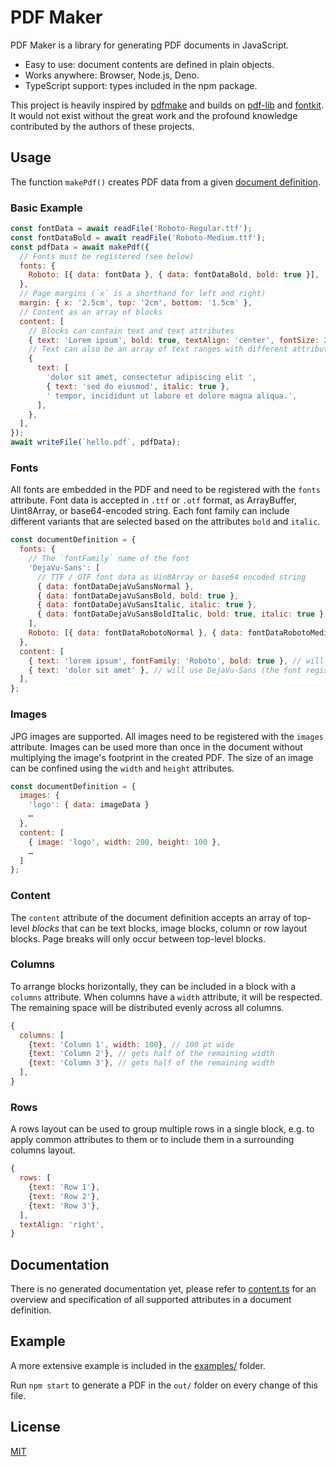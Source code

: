 # PDF Maker

PDF Maker is a library for generating PDF documents in JavaScript.

- Easy to use: document contents are defined in plain objects.
- Works anywhere: Browser, Node.js, Deno.
- TypeScript support: types included in the npm package.

This project is heavily inspired by [pdfmake] and builds on [pdf-lib] and [fontkit].
It would not exist without the great work and the profound knowledge contributed by the authors of
these projects.

## Usage

The function `makePdf()` creates PDF data from a given [document definition](src/content.ts).

### Basic Example

```js
const fontData = await readFile('Roboto-Regular.ttf');
const fontDataBold = await readFile('Roboto-Medium.ttf');
const pdfData = await makePdf({
  // Fonts must be registered (see below)
  fonts: {
    Roboto: [{ data: fontData }, { data: fontDataBold, bold: true }],
  },
  // Page margins (`x` is a shorthand for left and right)
  margin: { x: '2.5cm', top: '2cm', bottom: '1.5cm' },
  // Content as an array of blocks
  content: [
    // Blocks can contain text and text attributes
    { text: 'Lorem ipsum', bold: true, textAlign: 'center', fontSize: 24 },
    // Text can also be an array of text ranges with different attributes
    {
      text: [
        'dolor sit amet, consectetur adipiscing elit ',
        { text: 'sed do eiusmod', italic: true },
        ' tempor, incididunt ut labore et dolore magna aliqua.',
      ],
    },
  ],
});
await writeFile(`hello.pdf`, pdfData);
```

### Fonts

All fonts are embedded in the PDF and need to be registered with the `fonts` attribute.
Font data is accepted in `.ttf` or `.otf` format, as ArrayBuffer, Uint8Array, or base64-encoded
string.
Each font family can include different variants that are selected based on the attributes `bold` and
`italic`.

```js
const documentDefinition = {
  fonts: {
    // The `fontFamily` name of the font
    'DejaVu-Sans': [
      // TTF / OTF font data as Uin8Array or base64 encoded string
      { data: fontDataDejaVuSansNormal },
      { data: fontDataDejaVuSansBold, bold: true },
      { data: fontDataDejaVuSansItalic, italic: true },
      { data: fontDataDejaVuSansBoldItalic, bold: true, italic: true },
    ],
    Roboto: [{ data: fontDataRobotoNormal }, { data: fontDataRobotoMedium, bold: true }],
  },
  content: [
    { text: 'lorem ipsum', fontFamily: 'Roboto', bold: true }, // will use Roboto Medium
    { text: 'dolor sit amet' }, // will use DejaVu-Sans (the font registered first), normal
  ],
};
```

### Images

JPG images are supported. All images need to be registered with the `images` attribute.
Images can be used more than once in the document without multiplying the image's footprint in the
created PDF.
The size of an image can be confined using the `width` and `height` attributes.

```js
const documentDefinition = {
  images: {
    'logo': { data: imageData }
    …
  },
  content: [
    { image: 'logo', width: 200, height: 100 },
    …
  ]
};
```

### Content

The `content` attribute of the document definition accepts an array of top-level _blocks_ that can
be text blocks, image blocks, column or row layout blocks.
Page breaks will only occur between top-level blocks.

### Columns

To arrange blocks horizontally, they can be included in a block with a `columns` attribute.
When columns have a `width` attribute, it will be respected.
The remaining space will be distributed evenly across all columns.

```js
{
  columns: [
    {text: 'Column 1', width: 100}, // 100 pt wide
    {text: 'Column 2'}, // gets half of the remaining width
    {text: 'Column 3'}, // gets half of the remaining width
  ],
}
```

### Rows

A rows layout can be used to group multiple rows in a single block, e.g. to apply common attributes
to them or to include them in a surrounding columns layout.

```js
{
  rows: [
    {text: 'Row 1'},
    {text: 'Row 2'},
    {text: 'Row 3'},
  ],
  textAlign: 'right',
}
```

## Documentation

There is no generated documentation yet, please refer to [content.ts](src/content.ts) for an
overview and specification of all supported attributes in a document definition.

## Example

A more extensive example is included in the [examples/](examples/) folder.

Run `npm start` to generate a PDF in the `out/` folder on every change of this file.

## License

[MIT](LICENSE.txt)

[pdfmake]: https://github.com/bpampuch/pdfmake
[pdf-lib]: https://github.com/Hopding/pdf-lib
[fontkit]: https://github.com/Hopding/fontkit

